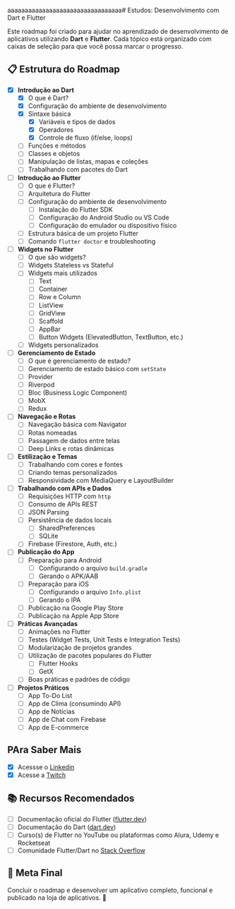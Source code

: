 aaaaaaaaaaaaaaaaaaaaaaaaaaaaaaaaa# Estudos: Desenvolvimento com Dart e Flutter  

Este roadmap foi criado para ajudar no aprendizado de desenvolvimento de aplicativos utilizando **Dart** e **Flutter**. Cada tópico está organizado com caixas de seleção para que você possa marcar o progresso.

## 📋 Estrutura do Roadmap  

- [X] **Introdução ao Dart**  
  - [X] O que é Dart?  
  - [X] Configuração do ambiente de desenvolvimento  
  - [X] Sintaxe básica  
    - [X] Variáveis e tipos de dados  
    - [X] Operadores  
    - [X] Controle de fluxo (if/else, loops)  
  - [ ] Funções e métodos  
  - [ ] Classes e objetos  
  - [ ] Manipulação de listas, mapas e coleções  
  - [ ] Trabalhando com pacotes do Dart  

- [ ] **Introdução ao Flutter**  
  - [ ] O que é Flutter?  
  - [ ] Arquitetura do Flutter  
  - [ ] Configuração do ambiente de desenvolvimento  
    - [ ] Instalação do Flutter SDK  
    - [ ] Configuração do Android Studio ou VS Code  
    - [ ] Configuração do emulador ou dispositivo físico  
  - [ ] Estrutura básica de um projeto Flutter  
  - [ ] Comando `flutter doctor` e troubleshooting  

- [ ] **Widgets no Flutter**  
  - [ ] O que são widgets?  
  - [ ] Widgets Stateless vs Stateful  
  - [ ] Widgets mais utilizados  
    - [ ] Text  
    - [ ] Container  
    - [ ] Row e Column  
    - [ ] ListView  
    - [ ] GridView  
    - [ ] Scaffold  
    - [ ] AppBar  
    - [ ] Button Widgets (ElevatedButton, TextButton, etc.)  
  - [ ] Widgets personalizados  

- [ ] **Gerenciamento de Estado**  
  - [ ] O que é gerenciamento de estado?  
  - [ ] Gerenciamento de estado básico com `setState`  
  - [ ] Provider  
  - [ ] Riverpod  
  - [ ] Bloc (Business Logic Component)  
  - [ ] MobX  
  - [ ] Redux  

- [ ] **Navegação e Rotas**  
  - [ ] Navegação básica com Navigator  
  - [ ] Rotas nomeadas  
  - [ ] Passagem de dados entre telas  
  - [ ] Deep Links e rotas dinâmicas  

- [ ] **Estilização e Temas**  
  - [ ] Trabalhando com cores e fontes  
  - [ ] Criando temas personalizados  
  - [ ] Responsividade com MediaQuery e LayoutBuilder  

- [ ] **Trabalhando com APIs e Dados**  
  - [ ] Requisições HTTP com `http`  
  - [ ] Consumo de APIs REST  
  - [ ] JSON Parsing  
  - [ ] Persistência de dados locais  
    - [ ] SharedPreferences  
    - [ ] SQLite  
  - [ ] Firebase (Firestore, Auth, etc.)  

- [ ] **Publicação do App**  
  - [ ] Preparação para Android  
    - [ ] Configurando o arquivo `build.gradle`  
    - [ ] Gerando o APK/AAB  
  - [ ] Preparação para iOS  
    - [ ] Configurando o arquivo `Info.plist`  
    - [ ] Gerando o IPA  
  - [ ] Publicação na Google Play Store  
  - [ ] Publicação na Apple App Store  

- [ ] **Práticas Avançadas**  
  - [ ] Animações no Flutter  
  - [ ] Testes (Widget Tests, Unit Tests e Integration Tests)  
  - [ ] Modularização de projetos grandes  
  - [ ] Utilização de pacotes populares do Flutter  
    - [ ] Flutter Hooks  
    - [ ] GetX  
  - [ ] Boas práticas e padrões de código  

- [ ] **Projetos Práticos**  
  - [ ] App To-Do List  
  - [ ] App de Clima (consumindo API)  
  - [ ] App de Notícias  
  - [ ] App de Chat com Firebase  
  - [ ] App de E-commerce  

## PAra Saber Mais

- [X] Acessse o [Linkedin](https://www.linkedin.com/in/kau%C3%A3-santos-8931522ba/)
- [X] Acesse a [Twitch](https://www.twitch.tv/Kaua_Hs_Santos)

## 📚 Recursos Recomendados  

- [ ] Documentação oficial do Flutter ([flutter.dev](https://flutter.dev))  
- [ ] Documentação do Dart ([dart.dev](https://dart.dev))  
- [ ] Curso(s) de Flutter no YouTube ou plataformas como Alura, Udemy e Rocketseat  
- [ ] Comunidade Flutter/Dart no [Stack Overflow](https://stackoverflow.com/questions/tagged/flutter)  

## 🎯 Meta Final  

Concluir o roadmap e desenvolver um aplicativo completo, funcional e publicado na loja de aplicativos. 🚀  
